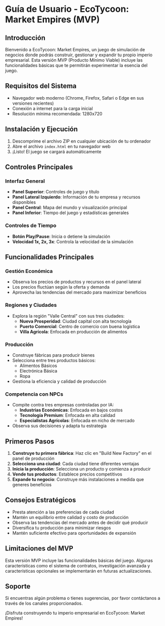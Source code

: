 # Guía de Usuario - EcoTycoon: Market Empires (MVP)

## Introducción

Bienvenido a EcoTycoon: Market Empires, un juego de simulación de negocios donde podrás construir, gestionar y expandir tu propio imperio empresarial. Esta versión MVP (Producto Mínimo Viable) incluye las funcionalidades básicas que te permitirán experimentar la esencia del juego.

## Requisitos del Sistema

- Navegador web moderno (Chrome, Firefox, Safari o Edge en sus versiones recientes)
- Conexión a internet para la carga inicial
- Resolución mínima recomendada: 1280x720

## Instalación y Ejecución

1. Descomprime el archivo ZIP en cualquier ubicación de tu ordenador
2. Abre el archivo `index.html` en tu navegador web
3. ¡Listo! El juego se cargará automáticamente

## Controles Principales

### Interfaz General
- **Panel Superior**: Controles de juego y título
- **Panel Lateral Izquierdo**: Información de tu empresa y recursos disponibles
- **Panel Central**: Mapa del mundo y visualización principal
- **Panel Inferior**: Tiempo del juego y estadísticas generales

### Controles de Tiempo
- **Botón Play/Pause**: Inicia o detiene la simulación
- **Velocidad 1x, 2x, 3x**: Controla la velocidad de la simulación

## Funcionalidades Principales

### Gestión Económica
- Observa los precios de productos y recursos en el panel lateral
- Los precios fluctúan según la oferta y demanda
- Aprovecha las tendencias del mercado para maximizar beneficios

### Regiones y Ciudades
- Explora la región "Valle Central" con sus tres ciudades:
  - **Nueva Prosperidad**: Ciudad capital con alta tecnología
  - **Puerto Comercial**: Centro de comercio con buena logística
  - **Villa Agrícola**: Enfocada en producción de alimentos

### Producción
- Construye fábricas para producir bienes
- Selecciona entre tres productos básicos:
  - Alimentos Básicos
  - Electrónica Básica
  - Ropa
- Gestiona la eficiencia y calidad de producción

### Competencia con NPCs
- Compite contra tres empresas controladas por IA:
  - **Industrias Económicas**: Enfocada en bajos costos
  - **Tecnología Premium**: Enfocada en alta calidad
  - **Especialistas Agrícolas**: Enfocada en nicho de mercado
- Observa sus decisiones y adapta tu estrategia

## Primeros Pasos

1. **Construye tu primera fábrica**: Haz clic en "Build New Factory" en el panel de producción
2. **Selecciona una ciudad**: Cada ciudad tiene diferentes ventajas
3. **Inicia la producción**: Selecciona un producto y comienza a producir
4. **Vende tus productos**: Establece precios competitivos
5. **Expande tu negocio**: Construye más instalaciones a medida que generes beneficios

## Consejos Estratégicos

- Presta atención a las preferencias de cada ciudad
- Mantén un equilibrio entre calidad y costo de producción
- Observa las tendencias del mercado antes de decidir qué producir
- Diversifica tu producción para minimizar riesgos
- Mantén suficiente efectivo para oportunidades de expansión

## Limitaciones del MVP

Esta versión MVP incluye las funcionalidades básicas del juego. Algunas características como el sistema de contratos, investigación avanzada y características opcionales se implementarán en futuras actualizaciones.

## Soporte

Si encuentras algún problema o tienes sugerencias, por favor contáctanos a través de los canales proporcionados.

¡Disfruta construyendo tu imperio empresarial en EcoTycoon: Market Empires!
